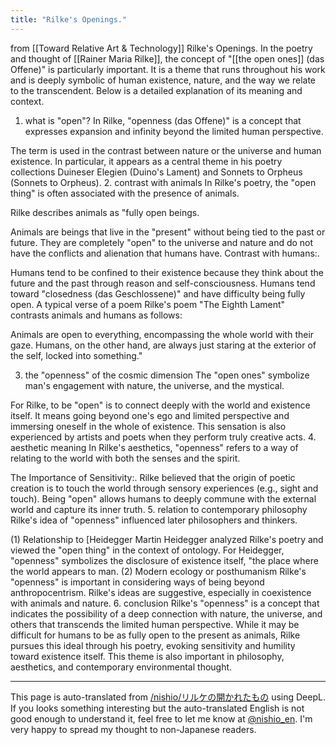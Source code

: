 ```yaml
---
title: "Rilke's Openings."
---
```


from  [[Toward Relative Art & Technology]]
Rilke's Openings.
In the poetry and thought of [[Rainer Maria Rilke]], the concept of "[[the open ones]] (das Offene)" is particularly important. It is a theme that runs throughout his work and is deeply symbolic of human existence, nature, and the way we relate to the transcendent. Below is a detailed explanation of its meaning and context.

1. what is "open"?
In Rilke, "openness (das Offene)" is a concept that expresses expansion and infinity beyond the limited human perspective.

The term is used in the contrast between nature or the universe and human existence.
In particular, it appears as a central theme in his poetry collections Duineser Elegien (Duino's Lament) and Sonnets to Orpheus (Sonnets to Orpheus).
2. contrast with animals
In Rilke's poetry, the "open thing" is often associated with the presence of animals.

Rilke describes animals as "fully open beings.

Animals are beings that live in the "present" without being tied to the past or future.
They are completely "open" to the universe and nature and do not have the conflicts and alienation that humans have.
Contrast with humans:.

Humans tend to be confined to their existence because they think about the future and the past through reason and self-consciousness.
Humans tend toward "closedness (das Geschlossene)" and have difficulty being fully open.
A typical verse of a poem
Rilke's poem "The Eighth Lament" contrasts animals and humans as follows:

Animals are open to everything, encompassing the whole world with their gaze. Humans, on the other hand, are always just staring at the exterior of the self, locked into something."

3. the "openness" of the cosmic dimension
The "open ones" symbolize man's engagement with nature, the universe, and the mystical.

For Rilke, to be "open" is to connect deeply with the world and existence itself.
It means going beyond one's ego and limited perspective and immersing oneself in the whole of existence.
This sensation is also experienced by artists and poets when they perform truly creative acts.
4. aesthetic meaning
In Rilke's aesthetics, "openness" refers to a way of relating to the world with both the senses and the spirit.

The Importance of Sensitivity:.
Rilke believed that the origin of poetic creation is to touch the world through sensory experiences (e.g., sight and touch).
Being "open" allows humans to deeply commune with the external world and capture its inner truth.
5. relation to contemporary philosophy
Rilke's idea of "openness" influenced later philosophers and thinkers.

(1) Relationship to [Heidegger
Martin Heidegger analyzed Rilke's poetry and viewed the "open thing" in the context of ontology.
For Heidegger, "openness" symbolizes the disclosure of existence itself, "the place where the world appears to man.
(2) Modern ecology or posthumanism
Rilke's "openness" is important in considering ways of being beyond anthropocentrism.
Rilke's ideas are suggestive, especially in coexistence with animals and nature.
6. conclusion
Rilke's "openness" is a concept that indicates the possibility of a deep connection with nature, the universe, and others that transcends the limited human perspective. While it may be difficult for humans to be as fully open to the present as animals, Rilke pursues this ideal through his poetry, evoking sensitivity and humility toward existence itself. This theme is also important in philosophy, aesthetics, and contemporary environmental thought.


---
This page is auto-translated from [/nishio/リルケの開かれたもの](https://scrapbox.io/nishio/リルケの開かれたもの) using DeepL. If you looks something interesting but the auto-translated English is not good enough to understand it, feel free to let me know at [@nishio_en](https://twitter.com/nishio_en). I'm very happy to spread my thought to non-Japanese readers.